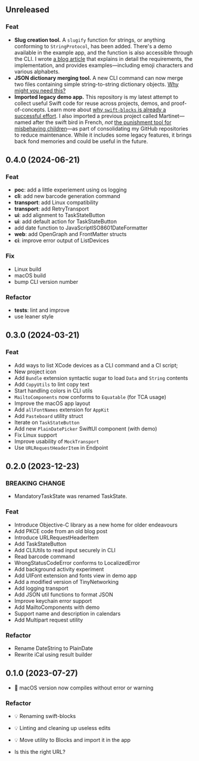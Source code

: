 ## Unreleased

### Feat

- **Slug creation tool.** A `slugify` function for strings, or anything
  conforming to `StringProtocol`, has been added. There's a demo available in
  the example app, and the function is also accessible through the CLI. I wrote
  [a blog article][1] that explains in detail the requirements, the
  implementation, and provides examples—including emoji characters and various
  alphabets.
- **JSON dictionary merging tool.** A new CLI command can now merge two files
  containing simple string-to-string dictionary objects. [Why might you need
  this?][2]
- **Imported legacy demo app.** This repository is my latest attempt to collect
  useful Swift code for reuse across projects, demos, and proof-of-concepts.
  Learn more about [why `swift-blocks` is already a successful effort][3]. I
  also imported a previous project called Martinet—named after the swift bird in
  French, _not_ [the punishment tool for misbehaving children][4]—as part of
  consolidating my GitHub repositories to reduce maintenance. While it includes
  some legacy features, it brings back fond memories and could be useful in the
  future.

## 0.4.0 (2024-06-21)

### Feat

- **poc**: add a little experiement using os logging
- **cli**: add new barcode generation command
- **transport**: add Linux compatibility
- **transport**: add RetryTransport
- **ui**: add alignment to TaskStateButton
- **ui**: add default action for TaskStateButton
- add date function to JavaScriptISO8601DateFormatter
- **web**: add OpenGraph and FrontMatter structs
- **ci**: improve error output of ListDevices

### Fix

- Linux build
- macOS build
- bump CLI version number

### Refactor

- **tests**: lint and improve
- use leaner style

## 0.3.0 (2024-03-21)

### Feat

- Add ways to list XCode devices as a CLI command and a CI script;
- New project icon
- Add `Bundle` extension syntactic sugar to load `Data` and `String` contents
- Add `CopyUtils` to lint copy text
- Start handling colors in CLI utils
- `MailtoComponents` now conforms to `Equatable` (for TCA usage)
- Improve the macOS app layout
- Add `allFontNames` extension for `AppKit`
- Add `Pasteboard` utility struct
- Iterate on `TaskStateButton`
- Add new `PlainDatePicker` SwiftUI component (with demo)
- Fix Linux support
- Improve usability of `MockTransport`
- Use `URLRequestHeaderItem` in Endpoint

## 0.2.0 (2023-12-23)

### BREAKING CHANGE

- MandatoryTaskState was renamed TaskState.

### Feat

- Introduce Objective-C library as a new home for older endeavours
- Add PKCE code from an old blog post
- Introduce URLRequestHeaderItem
- Add TaskStateButton
- Add CLIUtils to read input securely in CLI
- Read barcode command
- WrongStatusCodeError conforms to LocalizedError
- Add background activity experiment
- Add UIFont extension and fonts view in demo app
- Add a modified version of TinyNetworking
- Add logging transport
- Add JSON util functions to format JSON
- Improve keychain error support
- Add MailtoComponents with demo
- Support name and description in calendars
- Add Multipart request utility

### Refactor

- Rename DateString to PlainDate
- Rewrite iCal using result builder

## 0.1.0 (2023-07-27)

- 🐛 macOS version now compiles without error or warning

### Refactor

- 💡 Renaming swift-blocks
- 💡 Linting and cleaning up useless edits
- 💡 Move utility to Blocks and import it in the app

- Is this the right URL?

[1]: https://bootstragram.com/blog/slugify-in-swift/
[2]: https://micro.mickf.net/2024/09/30/a-simple-workflow.html
[3]: https://bootstragram.com/blog/blocks-and-hoods/
[4]: https://en.wikipedia.org/wiki/Martinet
